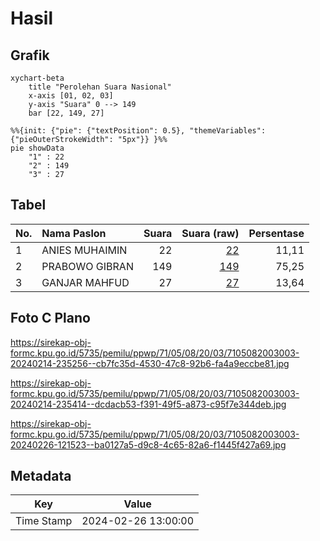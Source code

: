 # Hasil

## Grafik

```mermaid
xychart-beta
    title "Perolehan Suara Nasional"
    x-axis [01, 02, 03]
    y-axis "Suara" 0 --> 149
    bar [22, 149, 27]
```

```mermaid
%%{init: {"pie": {"textPosition": 0.5}, "themeVariables": {"pieOuterStrokeWidth": "5px"}} }%%
pie showData
    "1" : 22
    "2" : 149
    "3" : 27
```

## Tabel

| No. | Nama Paslon    | Suara | Suara (raw) | Persentase |
|:--- |:-------------- | -----:| -----------:| ----------:|
| 1   | ANIES MUHAIMIN | 22    | [22][p-1]   | 11,11      |
| 2   | PRABOWO GIBRAN | 149   | [149][p-2]  | 75,25      |
| 3   | GANJAR MAHFUD  | 27    | [27][p-3]   | 13,64      |


[p-1]: https://github.com/gigit-pemilu/pemilu-2024/blob/main/pilpres/hitung-suara/sub/71-sulawesi-utara/sub/05-minahasa-selatan/sub/08-sinonsayang/sub/2003-tiniawangko/sub/003-tps/sub/paslon-1.txt
[p-2]: https://github.com/gigit-pemilu/pemilu-2024/blob/main/pilpres/hitung-suara/sub/71-sulawesi-utara/sub/05-minahasa-selatan/sub/08-sinonsayang/sub/2003-tiniawangko/sub/003-tps/sub/paslon-2.txt
[p-3]: https://github.com/gigit-pemilu/pemilu-2024/blob/main/pilpres/hitung-suara/sub/71-sulawesi-utara/sub/05-minahasa-selatan/sub/08-sinonsayang/sub/2003-tiniawangko/sub/003-tps/sub/paslon-3.txt

## Foto C Plano

https://sirekap-obj-formc.kpu.go.id/5735/pemilu/ppwp/71/05/08/20/03/7105082003003-20240214-235256--cb7fc35d-4530-47c8-92b6-fa4a9eccbe81.jpg

https://sirekap-obj-formc.kpu.go.id/5735/pemilu/ppwp/71/05/08/20/03/7105082003003-20240214-235414--dcdacb53-f391-49f5-a873-c95f7e344deb.jpg

https://sirekap-obj-formc.kpu.go.id/5735/pemilu/ppwp/71/05/08/20/03/7105082003003-20240226-121523--ba0127a5-d9c8-4c65-82a6-f1445f427a69.jpg


## Metadata

| Key        | Value               |
| ---------- | ------------------- |
| Time Stamp | 2024-02-26 13:00:00 |



